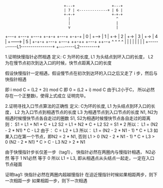                                +---+                 +---+
                               | 7 | <-------------+ | 6 |
                               +-+-+                 +-+-+
                                 |                     ^
                                 |                     |
                                 v                     |
+---+      +---+     +---+     +-+-+     +---+       +-+-+
| 0 | +--> | 1 | +-> | 2 | +-> | 3 | +-> | 4 | +---> | 5 |
+-+-+      +---+     +---+     ++-++     +---+       ++--+
  ^                             ^ ^                   ^
  |                             | |                   |
  |                             | |                   |
  +-----------L1----------------+ +--------L2---------+
  
1.证明快慢指针必然相遇
定义:
C 为环的长度,
L1 为头结点到环入口的长度，
L2 为在慢节点初次到达入口的时候，快节点距离入口的长度

假设快慢指针一定相遇，假设慢节点在初次到达环的入口之后又走了 i 步，然后与快指针相遇

即 i mod C = (L2 + 2i) mod C
即 0 = (L2 + i) mod C
由于L2小于C， 所以必然存在一个正整数i，使得上式成立
证明完毕。

2.证明寻找入口节点算法的正确性
定义:
C为环的长度,
L1 为头结点到环入口的长度，
L2 为入口节点到相遇节点的长度
L3 为相遇节点到入口节点的长度
N1, N2为相遇时候慢快节点各自走过的圈数
S1, S2为相遇时候慢快节点各自走过的距离
则：
  S1 = L1 + N1 * C + L2
  S2 = L1 + N2 * C + L2
  S2 = S1 * 2
所以：
  L1 = (N2 - 2 * N1) * C - L2
由于：
  C = L2 + L3
所以：
  L1 = (N2 - 2 * N1 - 1) * C + L3
如果入口在第一个节点，即N2 = 2 * N1,
否则 L1 > 0
  (N2 - 2 * N1 - 1) * C + L3 > 0
  (N2 - 2 * N1) * C > C - L3
  N2 > 2 * N1

由于快慢指针步长仅差一步（tag1），
快指针必然在两圈内与慢指针相遇，
N2必然 等于 1
N1必然 等于 0
所以 L1 = L3, 即从相遇点从头结点一起走，一定在入口节点碰面

证明tag1: 
快指针必然在两圈内超越慢指针
在迫近慢指针时候如果相距两步，则下一次相距一步
如果相距一步，则下一次相遇

